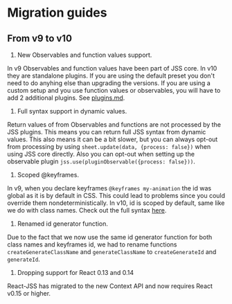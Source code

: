 # Migration guides

## From v9 to v10

1. New Observables and function values support.

In v9 Observables and function values have been part of JSS core. In v10 they are standalone plugins. If you are using the default preset you don't need to do anyhing else than upgrading the versions. If you are using a custom setup and you use function values or observables, you will have to add 2 additional plugins. See [plugins.md](./plugins.md).

1. Full syntax support in dynamic values.

Return values of from Observables and functions are not processed by the JSS plugins. This means you can return full JSS syntax from dynamic values. This also means it can be a bit slower, but you can always opt-out from processing by using `sheet.update(data, {process: false})` when using JSS core directly. Also you can opt-out when setting up the observable plugin `jss.use(pluginObservable({process: false}))`.

1. Scoped @keyframes.

In v9, when you declare keyframes `@keyframes my-animation` the id was global as it is by default in CSS. This could lead to problems since you could override them nondeterministically. In v10, id is scoped by default, same like we do with class names. Check out the full syntax [here](./jss-syntax.md/#keyframes-animation).

1. Renamed id generator function.

Due to the fact that we now use the same id generator function for both class names and keyframes id, we had to rename functions `createGenerateClassName` and `generateClassName` to `createGenerateId` and `generateId`.

1. Dropping support for React 0.13 and 0.14

React-JSS has migrated to the new Context API and now requires React v0.15 or higher.
